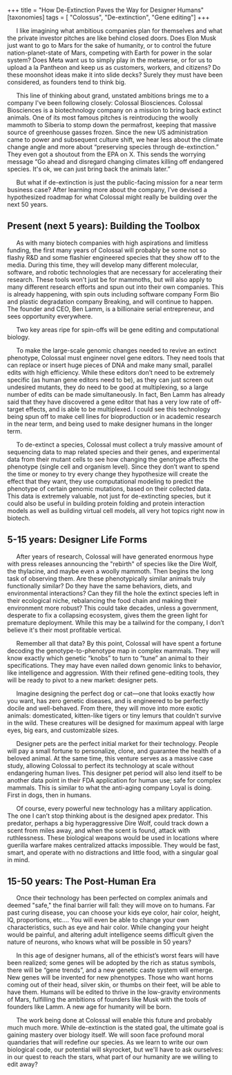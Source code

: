 +++
title = "How De-Extinction Paves the Way for Designer Humans"
[taxonomies]
tags = [ "Colossus", "De-extinction", "Gene editing"]
+++

<p style="text-indent:1.5em">
I like imagining what ambitious companies plan for themselves and what the private investor pitches are like behind closed doors. Does Elon Musk just want to go to Mars for the sake of humanity, or to control the future nation-planet-state of Mars, competing with Earth for power in the solar system? Does Meta want us to simply play in the metaverse, or for us to upload a la Pantheon and keep us as customers, workers, and citizens? Do these moonshot ideas make it into slide decks? Surely they must have been considered, as founders tend to think big.</p>

<p style="text-indent:1.5em">
This line of thinking about grand, unstated ambitions brings me to a company I've been following closely: Colossal Biosciences. Colossal Biosciences is a biotechnology company on a mission to bring back extinct animals. One of its most famous pitches is reintroducing the woolly mammoth to Siberia to stomp down the permafrost, keeping that massive source of greenhouse gasses frozen. Since the new US administration came to power and subsequent culture shift, we hear less about the climate change angle and more about “preserving species through de-extinction.” They even got a shoutout from the EPA on X. This sends the worrying message “Go ahead and disregard changing climates killing off endangered species. It's ok, we can just bring back the animals later.”
</p>
<p style="text-indent:1.5em">
But what if de-extinction is just the public-facing mission for a near term business case? After learning more about the company, I’ve devised a hypothesized roadmap for what Colossal might really be building over the next 50 years.</p>

## Present (next 5 years): Building the Toolbox
<p style="text-indent:1.5em">
As with many biotech companies with high aspirations and limitless funding, the first many years of Colossal will probably be some not so flashy R&D and some flashier engineered species that they show off to the media. During this time, they will develop many different molecular, software, and robotic technologies that are necessary for accelerating their research. These tools won't just be for mammoths, but will also apply to many different research efforts and spun out into their own companies. This is already happening, with spin outs including software company Form Bio and plastic degradation company Breaking, and will continue to happen. The founder and CEO, Ben Lamm, is a billionaire serial entrepreneur, and sees opportunity everywhere.</p>

<p style="text-indent:1.5em">
Two key areas ripe for spin-offs will be gene editing and computational biology.</p>

<p style="text-indent:1.5em">
To make the large-scale genomic changes needed to revive an extinct phenotype, Colossal must engineer novel gene editors. They need tools that can replace or insert huge pieces of DNA and make many small, parallel edits with high efficiency. While these editors don’t need to be extremely specific (as human gene editors need to be), as they can just screen out undesired mutants, they do need to be good at multiplexing, so a large number of edits can be made simultaneously. In fact, Ben Lamm has already said that they have discovered a gene editor that has a very low rate of off-target effects, and is able to be multiplexed. I could see this technology being spun off to make cell lines for bioproduction or in academic research in the near term, and being used to make designer humans in the longer term.</p>
<p style="text-indent:1.5em">
To de-extinct a species, Colossal must collect a truly massive amount of sequencing data to map related species and their genes, and experimental data from their mutant cells to see how changing the genotype affects the phenotype (single cell and organism level). Since they don’t want to spend the time or money to try every change they hypothesize will create the effect that they want, they use computational modeling to predict the phenotype of certain genomic mutations, based on their collected data. This data is extremely valuable, not just for de-extincting species, but it could also be useful in building protein folding and protein interaction models as well as building virtual cell models, all very hot topics right now in biotech.</p>

## 5-15 years: Designer Life Forms
<p style="text-indent:1.5em">
After years of research, Colossal will have generated enormous hype with press releases announcing the "rebirth" of species like the Dire Wolf, the thylacine, and maybe even a woolly mammoth. Then begins the long task of observing them. Are these phenotypically similar animals truly functionally similar? Do they have the same behaviors, diets, and environmental interactions? Can they fill the hole the extinct species left in their ecological niche, rebalancing the food chain and making their environment more robust? This could take decades, unless a government, desperate to fix a collapsing ecosystem, gives them the green light for premature deployment. While this may be a tailwind for the company, I don’t believe it's their most profitable vertical.</p>
<p style="text-indent:1.5em">
Remember all that data? By this point, Colossal will have spent a fortune decoding the genotype-to-phenotype map in complex mammals. They will know exactly which genetic “knobs” to turn to “tune” an animal to their specifications. They may have even nailed down genomic links to behavior, like intelligence and aggression. With their refined gene-editing tools, they will be ready to pivot to a new market: designer pets.</p>
<p style="text-indent:1.5em">
Imagine designing the perfect dog or cat—one that looks exactly how you want, has zero genetic diseases, and is engineered to be perfectly docile and well-behaved. From there, they will move into more exotic animals: domesticated, kitten-like tigers or tiny lemurs that couldn't survive in the wild. These creatures will be designed for maximum appeal with large eyes, big ears, and customizable sizes.</p>
<p style="text-indent:1.5em">
Designer pets are the perfect initial market for their technology. People will pay a small fortune to personalize, clone, and guarantee the health of a beloved animal. At the same time, this venture serves as a massive case study, allowing Colossal to perfect its technology at scale without endangering human lives. This designer pet period will also lend itself to be another data point in their FDA application for human use; safe for complex mammals. This is similar to what the anti-aging company Loyal is doing. First in dogs, then in humans.</p>
<p style="text-indent:1.5em">
Of course, every powerful new technology has a military application. The one I can’t stop thinking about is the designed apex predator. This predator, perhaps a big hyperaggressive Dire Wolf, could track down a scent from miles away, and when the scent is found, attack with ruthlessness. These biological weapons would be used in locations where guerilla warfare makes centralized attacks impossible. They would be fast, smart, and operate with no distractions and little food, with a singular goal in mind. </p>

## 15-50 years: The Post-Human Era
<p style="text-indent:1.5em">
Once their technology has been perfected on complex animals and deemed "safe," the final barrier will fall: they will move on to humans. Far past curing disease, you can choose your kids eye color, hair color, height, IQ, proportions, etc…. You will even be able to change your own characteristics, such as eye and hair color. While changing your height would be painful, and altering adult intelligence seems difficult given the nature of neurons, who knows what will be possible in 50 years?</p>
<p style="text-indent:1.5em">
In this age of designer humans, all of the ethicist’s worst fears will have been realized; some genes will be adopted by the rich as status symbols, there will be “gene trends”, and a new genetic caste system will emerge. New genes will be invented for new phenotypes. Those who want horns coming out of their head, silver skin, or thumbs on their feet, will be able to have them. Humans will be edited to thrive in the low-gravity environments of Mars, fulfilling the ambitions of founders like Musk with the tools of founders like Lamm. A new age for humanity will be born.</p>

<p style="text-indent:1.5em">
The work being done at Colossal will enable this future and probably much much more. While de-extinction is the stated goal, the ultimate goal is gaining mastery over biology itself. We will soon face profound moral quandaries that will redefine our species. As we learn to write our own biological code, our potential will skyrocket, but we'll have to ask ourselves: in our quest to reach the stars, what part of our humanity are we willing to edit away?
</p>
